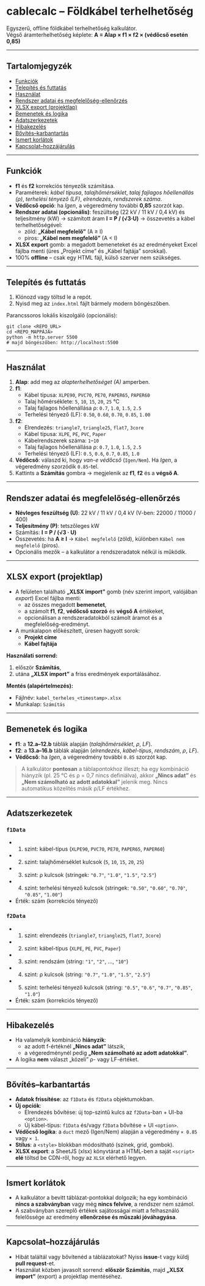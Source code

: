 # cablecalc – Földkábel terhelhetőség

Egyszerű, offline földkábel terhelhetőség kalkulátor.  
Végső áramterhelhetőség képlete: **A = Alap × f1 × f2 × (védőcső esetén 0,85)**

---

## Tartalomjegyzék

- [Funkciók](#funkciók)
- [Telepítés és futtatás](#telepítés-és-futtatás)
- [Használat](#használat)
- [Rendszer adatai és megfelelőség-ellenőrzés](#rendszer-adatai-és-megfelelőség-ellenőrzés)
- [XLSX export (projektlap)](#xlsx-export-projektlap)
- [Bemenetek és logika](#bemenetek-és-logika)
- [Adatszerkezetek](#adatszerkezetek)
- [Hibakezelés](#hibakezelés)
- [Bővítés–karbantartás](#bővítés–karbantartás)
- [Ismert korlátok](#ismert-korlátok)
- [Kapcsolat–hozzájárulás](#kapcsolat–hozzájárulás)

---

## Funkciók

- **f1** és **f2** korrekciós tényezők számítása.
- Paraméterek: *kábel típusa*, *talajhőmérséklet*, *talaj fajlagos hőellenállás (ρ)*, *terhelési tényező (LF)*, *elrendezés*, *rendszerek száma*.
- **Védőcső opció**: ha *Igen*, a végeredmény további **0,85** szorzót kap.
- **Rendszer adatai (opcionális)**: feszültség (22 kV / 11 kV / 0,4 kV) és teljesítmény (kW) → számított áram **I = P / (√3·U)** → összevetés a kábel terhelhetőségével:
  - zöld: **„Kábel megfelelő”** (A ≥ I)
  - piros: **„Kábel nem megfelelő”** (A < I)
- **XLSX export** gomb: a megadott bemeneteket és az eredményeket Excel fájlba menti (üres „Projekt címe” és „Kábel fajtája” sorokkal).
- 100% **offline** – csak egy HTML fájl, külső szerver nem szükséges.

---

## Telepítés és futtatás

1) Klónozd vagy töltsd le a repót.  
2) Nyisd meg az `index.html` fájlt bármely modern böngészőben.

Parancssoros lokális kiszolgáló (opcionális):

    git clone <REPO_URL>
    cd <REPO_MAPPÁJA>
    python -m http.server 5500
    # majd böngészőben: http://localhost:5500

---

## Használat

1. **Alap**: add meg az *alapterhelhetőséget (A)* amperben.
2. **f1**:
   - Kábel típusa: `XLPE90`, `PVC70`, `PE70`, `PAPER65`, `PAPER60`
   - Talaj hőmérséklete: `5`, `10`, `15`, `20`, `25` °C
   - Talaj fajlagos hőellenállása ρ: `0.7`, `1.0`, `1.5`, `2.5`
   - Terhelési tényező (LF): `0.50`, `0.60`, `0.70`, `0.85`, `1.00`
3. **f2**:
   - Elrendezés: `triangle7`, `triangle25`, `flat7`, `3core`
   - Kábel típusa: `XLPE`, `PE`, `PVC`, `Paper`
   - Kábelrendszerek száma: `1`–`10`
   - Talaj fajlagos hőellenállása ρ: `0.7`, `1.0`, `1.5`, `2.5`
   - Terhelési tényező (LF): `0.5`, `0.6`, `0.7`, `0.85`, `1.0`
4. **Védőcső**: válaszd ki, hogy *van-e védőcső* (`Igen/Nem`). Ha *Igen*, a végeredmény szorzódik `0.85`-tel.
5. Kattints a **Számítás** gombra → megjelenik az **f1**, **f2** és a **végső A**.

---

## Rendszer adatai és megfelelőség-ellenőrzés

- **Névleges feszültség (U)**: 22 kV / 11 kV / 0,4 kV (V-ben: 22000 / 11000 / 400)
- **Teljesítmény (P)**: tetszőleges kW
- Számítás: **I = P / (√3 · U)**
- Összevetés: ha **A ≥ I** → `Kábel megfelelő` (zöld), különben `Kábel nem megfelelő` (piros).
- Opcionális mezők – a kalkulátor a rendszeradatok nélkül is működik.

---

## XLSX export (projektlap)

- A felületen található **„XLSX import”** gomb (név szerint import, valójában *export*) Excel fájlba menti:
  - az összes megadott **bemenetet**,
  - a számolt **f1**, **f2**, **védőcső szorzó** és **végső A** értékeket,
  - opcionálisan a rendszeradatokból számolt áramot és a megfelelőség-eredményt.
- A munkalapon előkészített, üresen hagyott sorok:
  - **Projekt címe**
  - **Kábel fajtája**

**Használati sorrend:**
1) először **Számítás**,  
2) utána **„XLSX import”** a friss eredmények exportálásához.

**Mentés (alapértelmezés):**
- Fájlnév: `kabel_terheles_<timestamp>.xlsx`
- Munkalap: `Számítás`

---

## Bemenetek és logika

- **f1**: a **12.a–12.b** táblák alapján (*talajhőmérséklet*, *ρ*, *LF*).
- **f2**: a **13.a–16.b** táblák alapján (*elrendezés*, *kábel-típus*, *rendszám*, *ρ*, *LF*).
- **Védőcső**: ha *Igen*, a végeredmény további `0.85` szorzót kap.

> A kalkulátor **pontosan** a táblapontokhoz illeszt; ha egy kombináció hiányzik (pl. 25 °C és ρ = 0,7 nincs definiálva), akkor **„Nincs adat”** és **„Nem számolható az adott adatokkal”** jelenik meg. Nincs automatikus közelítés másik ρ/LF értékhez.

---

## Adatszerkezetek

### `f1Data`
- 1. szint: kábel-típus (`XLPE90`, `PVC70`, `PE70`, `PAPER65`, `PAPER60`)
- 2. szint: talajhőmérséklet kulcsok (`5`, `10`, `15`, `20`, `25`)
- 3. szint: ρ kulcsok (stringek: `"0.7"`, `"1.0"`, `"1.5"`, `"2.5"`)
- 4. szint: terhelési tényező kulcsok (stringek: `"0.50"`, `"0.60"`, `"0.70"`, `"0.85"`, `"1.00"`)
- Érték: szám (korrekciós tényező)

### `f2Data`
- 1. szint: elrendezés (`triangle7`, `triangle25`, `flat7`, `3core`)
- 2. szint: kábel-típus (`XLPE`, `PE`, `PVC`, `Paper`)
- 3. szint: rendszám (string: `"1"`, `"2"`, …, `"10"`)
- 4. szint: ρ kulcsok (string: `"0.7"`, `"1.0"`, `"1.5"`, `"2.5"`)
- 5. szint: terhelési tényező kulcsok (string: `"0.5"`, `"0.6"`, `"0.7"`, `"0.85"`, `"1.0"`)
- Érték: szám (korrekciós tényező)

---

## Hibakezelés

- Ha valamelyik kombináció **hiányzik**:
  - az adott f-értéknél **„Nincs adat”** látszik,
  - a végeredménynél pedig **„Nem számolható az adott adatokkal”**.
- A logika **nem** választ „közeli” ρ- vagy LF-értéket.

---

## Bővítés–karbantartás

- **Adatok frissítése**: az `f1Data` és `f2Data` objektumokban.
- **Új opciók**:
  - Elrendezés bővítése: új top-szintű kulcs az `f2Data`-ban + UI-ba `<option>`.
  - Új kábel-típus: `f1Data` és/vagy `f2Data` bővítése + UI `<option>`.
- **Védőcső logika**: a `duct` mező (Igen/Nem) alapján a végeredmény `× 0.85` vagy `× 1`.
- **Stílus**: a `<style>` blokkban módosítható (színek, grid, gombok).
- **XLSX export**: a SheetJS (xlsx) könyvtárat a HTML-ben a saját `<script>` **elé** töltsd be CDN-ről, hogy az `XLSX` elérhető legyen.

---

## Ismert korlátok

- A kalkulátor a bevitt táblázat-pontokkal dolgozik; ha egy kombináció **nincs a szabványban** vagy még **nincs felvive**, a rendszer nem számol.
- A szabványban szereplő értékek sajátosságai miatt a felhasználó felelőssége az eredmény **ellenőrzése és műszaki jóváhagyása**.

---

## Kapcsolat–hozzájárulás

- Hibát találtál vagy bővítenéd a táblázatokat? Nyiss **issue**-t vagy küldj **pull request**-et.
- Használat közben javasolt sorrend: **először Számítás**, majd **„XLSX import”** (export) a projektlap mentéséhez.
